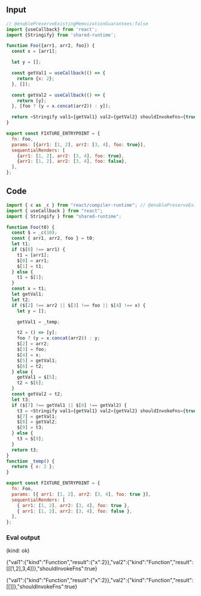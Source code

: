 
## Input

```javascript
// @enablePreserveExistingMemoizationGuarantees:false
import {useCallback} from 'react';
import {Stringify} from 'shared-runtime';

function Foo({arr1, arr2, foo}) {
  const x = [arr1];

  let y = [];

  const getVal1 = useCallback(() => {
    return {x: 2};
  }, []);

  const getVal2 = useCallback(() => {
    return [y];
  }, [foo ? (y = x.concat(arr2)) : y]);

  return <Stringify val1={getVal1} val2={getVal2} shouldInvokeFns={true} />;
}

export const FIXTURE_ENTRYPOINT = {
  fn: Foo,
  params: [{arr1: [1, 2], arr2: [3, 4], foo: true}],
  sequentialRenders: [
    {arr1: [1, 2], arr2: [3, 4], foo: true},
    {arr1: [1, 2], arr2: [3, 4], foo: false},
  ],
};

```

## Code

```javascript
import { c as _c } from "react/compiler-runtime"; // @enablePreserveExistingMemoizationGuarantees:false
import { useCallback } from "react";
import { Stringify } from "shared-runtime";

function Foo(t0) {
  const $ = _c(10);
  const { arr1, arr2, foo } = t0;
  let t1;
  if ($[0] !== arr1) {
    t1 = [arr1];
    $[0] = arr1;
    $[1] = t1;
  } else {
    t1 = $[1];
  }
  const x = t1;
  let getVal1;
  let t2;
  if ($[2] !== arr2 || $[3] !== foo || $[4] !== x) {
    let y = [];

    getVal1 = _temp;

    t2 = () => [y];
    foo ? (y = x.concat(arr2)) : y;
    $[2] = arr2;
    $[3] = foo;
    $[4] = x;
    $[5] = getVal1;
    $[6] = t2;
  } else {
    getVal1 = $[5];
    t2 = $[6];
  }
  const getVal2 = t2;
  let t3;
  if ($[7] !== getVal1 || $[8] !== getVal2) {
    t3 = <Stringify val1={getVal1} val2={getVal2} shouldInvokeFns={true} />;
    $[7] = getVal1;
    $[8] = getVal2;
    $[9] = t3;
  } else {
    t3 = $[9];
  }
  return t3;
}
function _temp() {
  return { x: 2 };
}

export const FIXTURE_ENTRYPOINT = {
  fn: Foo,
  params: [{ arr1: [1, 2], arr2: [3, 4], foo: true }],
  sequentialRenders: [
    { arr1: [1, 2], arr2: [3, 4], foo: true },
    { arr1: [1, 2], arr2: [3, 4], foo: false },
  ],
};

```
      
### Eval output
(kind: ok) <div>{"val1":{"kind":"Function","result":{"x":2}},"val2":{"kind":"Function","result":[[[1,2],3,4]]},"shouldInvokeFns":true}</div>
<div>{"val1":{"kind":"Function","result":{"x":2}},"val2":{"kind":"Function","result":[[]]},"shouldInvokeFns":true}</div>